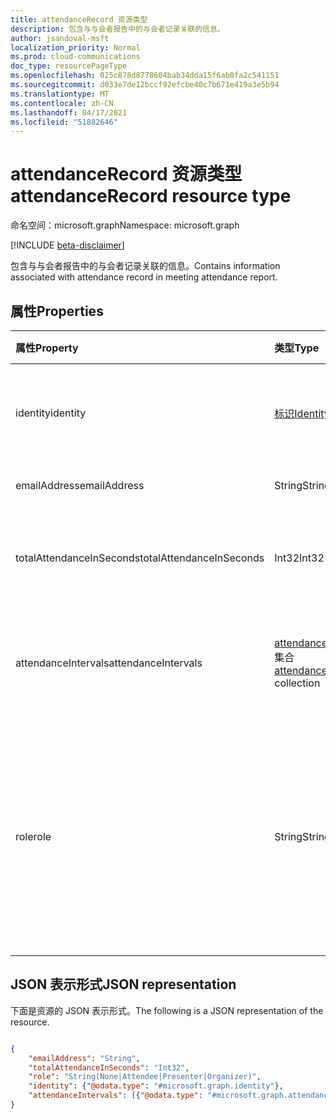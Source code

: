 ```yaml
---
title: attendanceRecord 资源类型
description: 包含与与会者报告中的与会者记录关联的信息。
author: jsandoval-msft
localization_priority: Normal
ms.prod: cloud-communications
doc_type: resourcePageType
ms.openlocfilehash: 025c878d8778604bab34dda15f6ab0fa2c541151
ms.sourcegitcommit: d033e7de12bccf92efcbe40c7b671e419a3e5b94
ms.translationtype: MT
ms.contentlocale: zh-CN
ms.lasthandoff: 04/17/2021
ms.locfileid: "51882646"
---
```

# <a name="attendancerecord-resource-type"></a><span data-ttu-id="ababb-103">attendanceRecord 资源类型</span><span class="sxs-lookup"><span data-stu-id="ababb-103">attendanceRecord resource type</span></span>

<span data-ttu-id="ababb-104">命名空间：microsoft.graph</span><span class="sxs-lookup"><span data-stu-id="ababb-104">Namespace: microsoft.graph</span></span>

[!INCLUDE [beta-disclaimer](../../includes/beta-disclaimer.md)]

<span data-ttu-id="ababb-105">包含与与会者报告中的与会者记录关联的信息。</span><span class="sxs-lookup"><span data-stu-id="ababb-105">Contains information associated with attendance record in meeting attendance report.</span></span>

## <a name="properties"></a><span data-ttu-id="ababb-106">属性</span><span class="sxs-lookup"><span data-stu-id="ababb-106">Properties</span></span>

| <span data-ttu-id="ababb-107">属性</span><span class="sxs-lookup"><span data-stu-id="ababb-107">Property</span></span>            | <span data-ttu-id="ababb-108">类型</span><span class="sxs-lookup"><span data-stu-id="ababb-108">Type</span></span>    | <span data-ttu-id="ababb-109">说明</span><span class="sxs-lookup"><span data-stu-id="ababb-109">Description</span></span>|
|:--------------------|:--------|:-----------|
| <span data-ttu-id="ababb-110">identity</span><span class="sxs-lookup"><span data-stu-id="ababb-110">identity</span></span> | [<span data-ttu-id="ababb-111">标识</span><span class="sxs-lookup"><span data-stu-id="ababb-111">Identity</span></span>](identity.md) | <span data-ttu-id="ababb-112">标识符，例如显示名称。</span><span class="sxs-lookup"><span data-stu-id="ababb-112">Identifier, such as display name.</span></span> |
| <span data-ttu-id="ababb-113">emailAddress</span><span class="sxs-lookup"><span data-stu-id="ababb-113">emailAddress</span></span> | <span data-ttu-id="ababb-114">String</span><span class="sxs-lookup"><span data-stu-id="ababb-114">String</span></span> | <span data-ttu-id="ababb-115">电子邮件地址。</span><span class="sxs-lookup"><span data-stu-id="ababb-115">Email address.</span></span> |
| <span data-ttu-id="ababb-116">totalAttendanceInSeconds</span><span class="sxs-lookup"><span data-stu-id="ababb-116">totalAttendanceInSeconds</span></span> | <span data-ttu-id="ababb-117">Int32</span><span class="sxs-lookup"><span data-stu-id="ababb-117">Int32</span></span> | <span data-ttu-id="ababb-118">总出席持续时间（以秒表示）。</span><span class="sxs-lookup"><span data-stu-id="ababb-118">Total duration of the attendances in seconds.</span></span> |
| <span data-ttu-id="ababb-119">attendanceIntervals</span><span class="sxs-lookup"><span data-stu-id="ababb-119">attendanceIntervals</span></span> | <span data-ttu-id="ababb-120">[attendanceInterval](attendanceInterval.md) 集合</span><span class="sxs-lookup"><span data-stu-id="ababb-120">[attendanceInterval](attendanceInterval.md) collection</span></span> | <span data-ttu-id="ababb-121">加入和离开之间的时间段列表。</span><span class="sxs-lookup"><span data-stu-id="ababb-121">List of time periods between joining and leaving.</span></span> |
| <span data-ttu-id="ababb-122">role</span><span class="sxs-lookup"><span data-stu-id="ababb-122">role</span></span> | <span data-ttu-id="ababb-123">String</span><span class="sxs-lookup"><span data-stu-id="ababb-123">String</span></span> | <span data-ttu-id="ababb-124">与会者的角色。</span><span class="sxs-lookup"><span data-stu-id="ababb-124">Role of the attendee.</span></span> <span data-ttu-id="ababb-125">可能的值为 `None` `Attendee` 、、 `Presenter` 和 `Organizer` 。</span><span class="sxs-lookup"><span data-stu-id="ababb-125">Possible values are `None`, `Attendee`, `Presenter`, and `Organizer`.</span></span>  |

## <a name="json-representation"></a><span data-ttu-id="ababb-126">JSON 表示形式</span><span class="sxs-lookup"><span data-stu-id="ababb-126">JSON representation</span></span>

<span data-ttu-id="ababb-127">下面是资源的 JSON 表示形式。</span><span class="sxs-lookup"><span data-stu-id="ababb-127">The following is a JSON representation of the resource.</span></span>

<!-- {
  "blockType": "resource",
  "optionalProperties": [

  ],
  "@odata.type": "microsoft.graph.attendanceRecord"
}-->

```json

{
    "emailAddress": "String",
    "totalAttendanceInSeconds": "Int32",
    "role": "String(None|Attendee|Presenter|Organizer)",
    "identity": {"@odata.type": "#microsoft.graph.identity"},
    "attendanceIntervals": [{"@odata.type": "#microsoft.graph.attendanceInterval"}]
}

```
